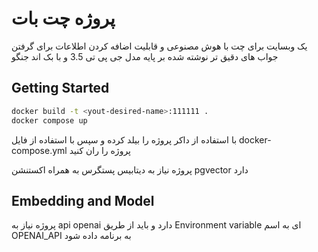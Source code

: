 # پروژه چت بات

یک وبسایت برای چت با هوش مصنوعی و قابلیت اضافه کردن اطلاعات برای گرفتن جواب های دقیق تر
نوشته شده بر پایه مدل جی پی تی 3.5 و با بک اند جنگو

## Getting Started

```bash
docker build -t <yout-desired-name>:111111 . 
docker compose up
```

با استفاده از داکر پروژه را بیلد کرده و سپس با استفاده از
فایل docker-compose.yml پروژه را ران کنید

پروژه نیاز به دیتابیس پستگرس به همراه اکستنشن pgvector دارد

## Embedding and Model

پروژه نیاز به api openai دارد و باید از طریق
Environment variable ای به اسم OPENAI_API به برنامه داده شود
